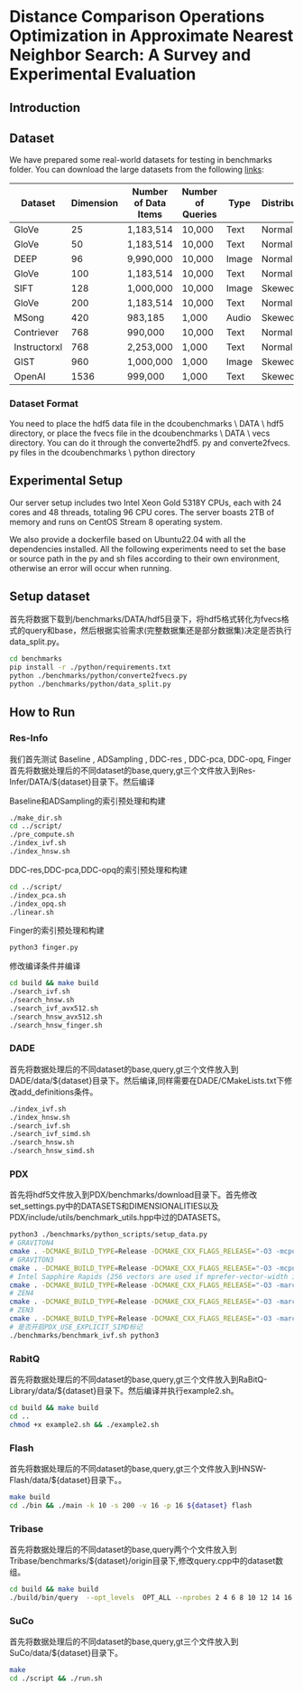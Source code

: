 # Distance Comparison Operations Optimization in Approximate Nearest Neighbor Search: A Survey and Experimental Evaluation

## Introduction


## Dataset

We have prepared some real-world datasets for testing in benchmarks folder. You can download the large datasets from the following [links](https://drive.google.com/drive/folders/1f76UCrU52N2wToGMFg9ir1MY8ZocrN34):


| Dataset     | Dimension | Number of Data Items | Number of Queries | Type   | Distribution |
|-------------|-----------|-----------------------|-------------------|--------|--------------|
| GloVe       | 25        | 1,183,514             | 10,000            | Text   | Normal       |
| GloVe       | 50        | 1,183,514             | 10,000            | Text   | Normal       |
| DEEP        | 96        | 9,990,000             | 10,000            | Image  | Normal       |
| GloVe       | 100       | 1,183,514             | 10,000            | Text   | Normal       |
| SIFT        | 128       | 1,000,000             | 10,000            | Image  | Skewed       |
| GloVe       | 200       | 1,183,514             | 10,000            | Text   | Normal       |
| MSong       | 420       | 983,185               | 1,000             | Audio  | Skewed       |
| Contriever  | 768       | 990,000               | 10,000            | Text   | Normal       |
| Instructorxl| 768       | 2,253,000             | 1,000             | Text   | Normal       |
| GIST        | 960       | 1,000,000             | 1,000             | Image  | Skewed       |
| OpenAI      | 1536      | 999,000               | 1,000             | Text   | Skewed       |

### Dataset Format

You need to place the hdf5 data file in the dcoubenchmarks \ DATA \ hdf5 directory, or place the fvecs file in the dcoubenchmarks \ DATA \ vecs directory. You can do it through the converte2hdf5. py and converte2fvecs. py files in the dcoubenchmarks \ python directory


## Experimental Setup

Our server setup includes two Intel Xeon Gold 5318Y CPUs, each with 24 cores and 48 threads, totaling 96 CPU cores. The server boasts 2TB of memory and runs on CentOS Stream 8 operating system.

We also provide a dockerfile based on Ubuntu22.04 with all the dependencies installed. All the following experiments need to set the base or source path in the py and sh files according to their own environment, otherwise an error will occur when running.

## Setup dataset
首先将数据下载到/benchmarks/DATA/hdf5目录下，将hdf5格式转化为fvecs格式的query和base，然后根据实验需求(完整数据集还是部分数据集)决定是否执行data_split.py。

```sh
cd benchmarks
pip install -r ./python/requirements.txt
python ./benchmarks/python/converte2fvecs.py
python ./benchmarks/python/data_split.py
```

## How to Run

### Res-Info
我们首先测试 Baseline , ADSampling , DDC-res , DDC-pca, DDC-opq, Finger
首先将数据处理后的不同dataset的base,query,gt三个文件放入到Res-Infer/DATA/${dataset}目录下。然后编译

Baseline和ADSampling的索引预处理和构建
```bash
./make_dir.sh
cd ../script/
./pre_compute.sh
./index_ivf.sh
./index_hnsw.sh
```
DDC-res,DDC-pca,DDC-opq的索引预处理和构建
```bash
cd ../script/
./index_pca.sh
./index_opq.sh
./linear.sh
```

Finger的索引预处理和构建
```bash
python3 finger.py
```

修改编译条件并编译
```bash
cd build && make build
./search_ivf.sh
./search_hnsw.sh
./search_ivf_avx512.sh
./search_hnsw_avx512.sh
./search_hnsw_finger.sh
```
### DADE

首先将数据处理后的不同dataset的base,query,gt三个文件放入到DADE/data/${dataset}目录下。然后编译,同样需要在DADE/CMakeLists.txt下修改add_definitions条件。
```bash
./index_ivf.sh
./index_hnsw.sh
./search_ivf.sh
./search_ivf_simd.sh
./search_hnsw.sh
./search_hnsw_simd.sh
```

### PDX

首先将hdf5文件放入到PDX/benchmarks/download目录下。首先修改set_settings.py中的DATASETS和DIMENSIONALITIES以及PDX/include/utils/benchmark_utils.hpp中过的DATASETS。
```bash
python3 ./benchmarks/python_scripts/setup_data.py
# GRAVITON4
cmake . -DCMAKE_BUILD_TYPE=Release -DCMAKE_CXX_FLAGS_RELEASE="-O3 -mcpu=neoverse-v2"
# GRAVITON3
cmake . -DCMAKE_BUILD_TYPE=Release -DCMAKE_CXX_FLAGS_RELEASE="-O3 -mcpu=neoverse-v1"
# Intel Sapphire Rapids (256 vectors are used if mprefer-vector-width is not specified)
cmake . -DCMAKE_BUILD_TYPE=Release -DCMAKE_CXX_FLAGS_RELEASE="-O3 -march=sapphirerapids -mtune=sapphirerapids -mprefer-vector-width=512"
# ZEN4
cmake . -DCMAKE_BUILD_TYPE=Release -DCMAKE_CXX_FLAGS_RELEASE="-O3 -march=znver4 -mtune=znver4"
# ZEN3
cmake . -DCMAKE_BUILD_TYPE=Release -DCMAKE_CXX_FLAGS_RELEASE="-O3 -march=znver3 -mtune=znver3"
# 是否开启PDX_USE_EXPLICIT_SIMD标记
./benchmarks/benchmark_ivf.sh python3
```

### RabitQ

首先将数据处理后的不同dataset的base,query,gt三个文件放入到RaBitQ-Library/data/${dataset}目录下。然后编译并执行example2.sh。
```bash
cd build && make build
cd ..
chmod +x example2.sh && ./example2.sh
```
### Flash

首先将数据处理后的不同dataset的base,query,gt三个文件放入到HNSW-Flash/data/${dataset}目录下。。
```bash
make build
cd ./bin && ./main -k 10 -s 200 -v 16 -p 16 ${dataset} flash
```

### Tribase

首先将数据处理后的不同dataset的base,query两个个文件放入到Tribase/benchmarks/${dataset}/origin目录下,修改query.cpp中的dataset数组。
```bash
cd build && make build
./build/bin/query  --opt_levels  OPT_ALL --nprobes 2 4 6 8 10 12 14 16 18 20 22 24 26 28 32 40 48 56 64 80 96 112 128 144 160 192 224 256 512 --cache  --verbose
```

### SuCo

首先将数据处理后的不同dataset的base,query,gt三个文件放入到SuCo/data/${dataset}目录下。
```bash
make
cd ./script && ./run.sh
```
